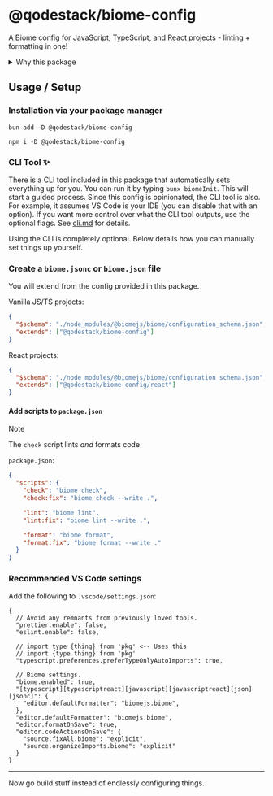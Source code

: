 # @qodestack/biome-config

A Biome config for JavaScript, TypeScript, and React projects - linting +
formatting in one!

<details>
  <summary>Why this package</summary>
  I was on a quest to use ESLint (flat configs) and Prettier - great tools. Then
  I bit the <a href="https://antfu.me/posts/why-not-prettier" target="_blank">Antfu</a>
  bug about not using Prettier and having ESLint do
  <a href="https://www.youtube.com/watch?v=Kr4VxMbF3LY" target="_blank">all-the-things</a>
  instead. That lead to frustration and a realization I was just following along
  because. I never really had beef with Prettier in the first place.
  <br /><br />
  When I asked myself what I really wanted, I landed on
  <a href="https://next.biomejs.dev" target="_blank">Biome</a> - a single tool
  to lint _and_ format my code. Now I can go back to building things instead of
  configuring them 😅
</details>

## Usage / Setup

### Installation via your package manager

```
bun add -D @qodestack/biome-config
```

```
npm i -D @qodestack/biome-config
```

### CLI Tool ✨

There is a CLI tool included in this package that automatically sets everything
up for you. You can run it by typing `bunx biomeInit`. This will start a guided
process. Since this config is opinionated, the CLI tool is also. For example,
it assumes VS Code is your IDE (you can disable that with an option). If you
want more control over what the CLI tool outputs, use the optional flags. See
[cli.md](./cli.md) for details.

Using the CLI is completely optional. Below details how you can manually set
things up yourself.

### Create a `biome.jsonc` or `biome.json` file

You will extend from the config provided in this package.

Vanilla JS/TS projects:

```json
{
  "$schema": "./node_modules/@biomejs/biome/configuration_schema.json",
  "extends": ["@qodestack/biome-config"]
}
```

React projects:

```json
{
  "$schema": "./node_modules/@biomejs/biome/configuration_schema.json",
  "extends": ["@qodestack/biome-config/react"]
}
```

#### Add scripts to `package.json`

> [!NOTE]
> The `check` script lints *and* formats code

`package.json`:

```json
{
  "scripts": {
    "check": "biome check",
    "check:fix": "biome check --write .",

    "lint": "biome lint",
    "lint:fix": "biome lint --write .",

    "format": "biome format",
    "format:fix": "biome format --write ."
  }
}
```

### Recommended VS Code settings

Add the following to `.vscode/settings.json`:

```jsonc
{
  // Avoid any remnants from previously loved tools.
  "prettier.enable": false,
  "eslint.enable": false,

  // import type {thing} from 'pkg' <-- Uses this
  // import {type thing} from 'pkg'
  "typescript.preferences.preferTypeOnlyAutoImports": true,

  // Biome settings.
  "biome.enabled": true,
  "[typescript][typescriptreact][javascript][javascriptreact][json][jsonc]": {
    "editor.defaultFormatter": "biomejs.biome",
  },
  "editor.defaultFormatter": "biomejs.biome",
  "editor.formatOnSave": true,
  "editor.codeActionsOnSave": {
    "source.fixAll.biome": "explicit",
    "source.organizeImports.biome": "explicit"
  }
}
```

<hr />

Now go build stuff instead of endlessly configuring things.

